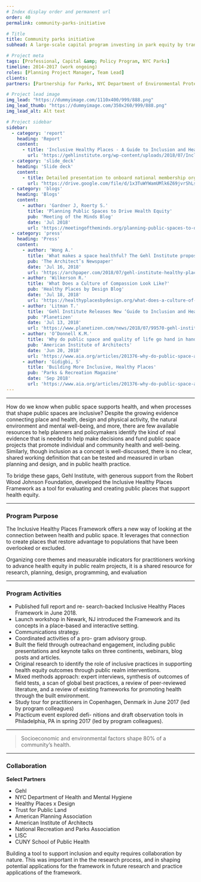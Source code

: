 ```yaml
---
# Index display order and permanent url
order: 40
permalink: community-parks-initiative

# Title
title: Community parks initiative
subhead: A large-scale capital program investing in park equity by transforming over 70 small, neighborhood parks in New York City

# Project meta
tags: [Professional, Capital &amp; Policy Program, NYC Parks]
timeline: 2014-2017 (work ongoing)
roles: [Planning Project Manager, Team Lead]
clients:
partners: [Partnership for Parks, NYC Department of Environmental Protection, NYC Mayor’s Office]

# Project lead image
img_lead: "https://dummyimage.com/1110x400/999/888.png"
img_lead_thumb: "https://dummyimage.com/350x260/999/888.png"
img_lead_alt: Alt text

# Project sidebar
sidebar:
  - category: 'report'
    heading: 'Report'
    content:
      - title: 'Inclusive Healthy Places - A Guide to Inclusion and Health in Public Space'
        url: 'https://gehlinstitute.org/wp-content/uploads/2018/07/Inclusive-Healthy-Places_Gehl-Institute.pdf'
  - category: 'slide_deck'
    heading: 'Slide deck'
    content:
      - title: Detailed presentation to onboard national membership organizations as project collaborators
        url: "https://drive.google.com/file/d/1x3TuWYWamUMlk6Z69jvrShLsxoYxgTmh/view?usp=sharing"
  - category: 'blogs'
    heading: 'Blogs'
    content:
      - author: 'Gardner J, Roerty S.'
        title: 'Planning Public Spaces to Drive Health Equity'
        pub: 'Meeting of the Minds Blog'
        date: 'Jul 2018'
        url: 'https://meetingoftheminds.org/planning-public-spaces-to-drive-health-equity-27760'
  - category: 'press'
    heading: 'Press'
    content:
      - author: 'Wong A.'
        title: 'What makes a space healthful? The Gehl Institute proposes answers'
        pub: 'The Architect’s Newspaper'
        date: 'Jul 16, 2018'
        url: 'https://archpaper.com/2018/07/gehl-institute-healthy-places/'
      - author: 'Wilkerson R.'
        title: 'What Does a Culture of Compassion Look Like?'
        pub: 'Healthy Places by Design Blog'
        date: 'Jul 18, 2018'
        url: 'https://healthyplacesbydesign.org/what-does-a-culture-of-compassion-look-like/'
      - author: 'Litman T.'
        title: 'Gehl Institute Releases New ‘Guide to Inclusion and Health in Public Space'
        pub: 'Planetizen'
        date: 'Jul 13, 2018'
        url: 'https://www.planetizen.com/news/2018/07/99570-gehl-institute-releases-new-guide-inclusion-and-health-public-space'
      - author: 'O’Donnell K.M.'
        title: 'Why do public space and quality of life go hand in hand?'
        pub: 'American Institute of Architects'
        date: 'Jun 20, 2018'
        url: 'https://www.aia.org/articles/201376-why-do-public-space-and-quality-of-life-go-'
      - author: 'Gidigbi, S'
        title: 'Building More Inclusive, Healthy Places'
        pub: 'Parks & Recreation Magazine'
        date: 'Sep 2018'
        url: 'https://www.aia.org/articles/201376-why-do-public-space-and-quality-of-life-go-'
---
```

-----
How do we know when public space supports health, and when processes that shape public spaces are inclusive? Despite the growing evidence connecting place and health, design and physical activity, the natural environment and mental well-being, and more, there are few available resources to help planners and policymakers identify the kind of real evidence that is needed to help make decisions and fund public space projects that promote individual and community health and well-being. Similarly, though inclusion as a concept is well-discussed, there is no clear, shared working definition that can be tested and measured in urban planning and design, and in public health practice.

To bridge these gaps, Gehl Institute, with generous support from the Robert Wood Johnson Foundation, developed the Inclusive Healthy Places Framework as a tool for evaluating and creating public places that support health equity.

-----

### Program Purpose

The Inclusive Healthy Places Framework offers a new way of looking at the connection between health and public space. It leverages that connection to create places that restore advantage to populations that have been overlooked or excluded.

Organizing core themes and measurable indicators for practitioners working to advance health equity in public realm projects, it is a shared resource for research, planning, design, programming, and evaluation

-----

### Program Activities

- Published full report and re- search-backed Inclusive Healthy Places Framework in June 2018.
- Launch workshop in Newark, NJ introduced the Framework and its concepts in a place-based and interactive setting.
- Communications strategy.
- Coordinated activities of a pro- gram advisory group.
- Built the field through outreachand engagement, including public presentations and keynote talks on three continents, webinars, blog posts and articles.
- Original research to identify the role of inclusive practices in supporting health equity outcomes through public realm interventions.
- Mixed methods approach: expert interviews, synthesis of outcomes of field tests, a scan of global best practices, a review of peer-reviewed literature, and a review of existing frameworks for promoting health through the built environment.
- Study tour for practitioners in Copenhagen, Denmark in June 2017 (led by program colleagues)
- Practicum event explored defi- nitions and draft observation tools in Philadelphia, PA in spring 2017 (led by program colleagues).

-----

> Socioeconomic and environmental factors shape 80% of a community’s health.

-----

### Collaboration

**Select Partners**

- Gehl
- NYC Department of Health and Mental Hygiene
- Healthy Places x Design
- Trust for Public Land
- American Planning Association
- American Institute of Architects
- National Recreation and Parks Association
- LISC
- CUNY School of Public Health

Building a tool to support inclusion and equity requires collaboration by nature. This was important in the the research process, and in shaping potential applications for the framework in future research and practice applications of the framework.
